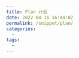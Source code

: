```yaml
---
title: Plan 计划
date: 2022-04-16 16:44:07
permalink: /snippet/plan/
categories:
  - 
tags:
  - 
---
```

